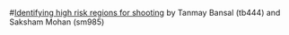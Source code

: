 #[Identifying high risk regions for shooting](github.com/tanmaybansal01/orie4741-f19) by Tanmay Bansal (tb444) and Saksham Mohan (sm985)

